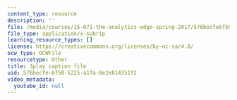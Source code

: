 ```yaml
---
content_type: resource
description: ''
file: /media/courses/15-071-the-analytics-edge-spring-2017/576becfe6f505225a1fa8e2e814351f2_4bsc1II5KK0.vtt
file_type: application/x-subrip
learning_resource_types: []
license: https://creativecommons.org/licenses/by-nc-sa/4.0/
ocw_type: OCWFile
resourcetype: Other
title: 3play caption file
uid: 576becfe-6f50-5225-a1fa-8e2e814351f2
video_metadata:
  youtube_id: null
---
```

